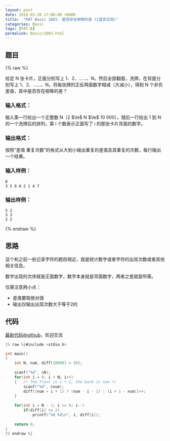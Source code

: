 ```yaml
---
layout: post
date: 2018-03-28 17:00:00 +0800
title:  "PAT Basic 1083. 是否存在相等的差 (C语言实现)"
categories: Basic
tags: [PAT-B]
permalink: Basic/1083.html
---
```


## 题目

{% raw %}<div class="ques-view"><p>给定 N 张卡片，正面分别写上 1、2、……、N，然后全部翻面，洗牌，在背面分别写上 1、2、……、N。将每张牌的正反两面数字相减（大减小），得到 N 个非负差值，其中是否存在相等的差？</p>
<h3 id="-">输入格式：</h3>
<p>输入第一行给出一个正整数 N（2 <span>$\le$</span> N <span>$\le$</span> 10 000），随后一行给出 1 到 N 的一个洗牌后的排列，第 i 个数表示正面写了 i 的那张卡片背面的数字。</p>
<h3 id="-">输出格式：</h3>
<p>按照“差值 重复次数”的格式从大到小输出重复的差值及其重复的次数，每行输出一个结果。</p>
<h3 id="-">输入样例：</h3>
<pre><code class="lang-in">8
3 5 8 6 2 1 4 7
</code></pre>
<h3 id="-">输出样例：</h3>
<pre><code class="lang-out">5 2
3 3
2 2
</code></pre>
</div>{% endraw %}

## 思路

这个和之前一些记录字符的题目相近，就是统计数字或者字符的出现次数或者其他相关信息。

数字出现的次序就是正面数字，数字本身就是背面数字，两者之差就是所需。

仅需注意两小点：
- 差值要取绝对值
- 输出仅输出出现次数大于等于2的

## 代码

[最新代码@github](https://github.com/OliverLew/PAT/blob/master/PATBasic/1083.c)，欢迎交流
```c
{% raw %}#include <stdio.h>

int main()
{
    int N, num, diff[10000] = {0};
    
    scanf("%d", &N);
    for(int i = 0; i < N; i++)
    {   /* The front is i + 1, the back is num */
        scanf("%d", &num);
        diff[(num > i + 1) ? (num - i - 1) : (i + 1 - num)]++;
    }
    
    for(int i = N - 1; i >= 0; i--)
        if(diff[i] >= 2)
            printf("%d %d\n", i, diff[i]);
    
    return 0;
}
{% endraw %}
```